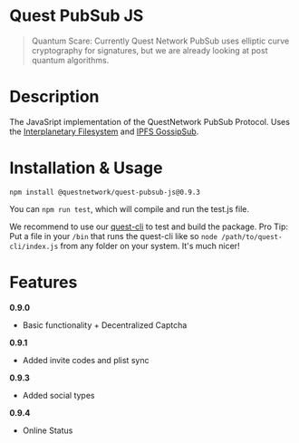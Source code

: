 # Quest PubSub JS
>Quantum Scare: Currently Quest Network PubSub uses elliptic curve cryptography for signatures, but we are already looking at post quantum algorithms.

# Description

The JavaSript implementation of the QuestNetwork PubSub Protocol. Uses the [Interplanetary Filesystem](https://ipfs.io) and [IPFS GossipSub](https://blog.ipfs.io/2020-05-20-gossipsub-v1.1/).

# Installation & Usage

``npm install @questnetwork/quest-pubsub-js@0.9.3``

You can `npm run test`, which will compile and run the test.js file.

We recommend to use our [quest-cli](quest-cli) to test and build the package.
Pro Tip: Put a file in your `/bin` that runs the quest-cli like so `node /path/to/quest-cli/index.js` from any folder on your system. It's much nicer!

# Features

**0.9.0**
- Basic functionality + Decentralized Captcha

**0.9.1**
- Added invite codes and plist sync

**0.9.3**
- Added social types

**0.9.4**
- Online Status
